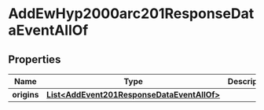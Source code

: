 

# AddEwHyp2000arc201ResponseDataEventAllOf


## Properties

| Name | Type | Description | Notes |
|------------ | ------------- | ------------- | -------------|
|**origins** | [**List&lt;AddEvent201ResponseDataEventAllOf&gt;**](AddEvent201ResponseDataEventAllOf.md) |  |  [optional] |



